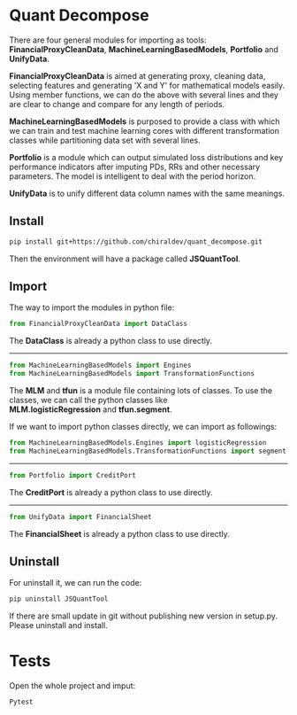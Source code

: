 # Quant Decompose

There are four general modules for importing as tools: **FinancialProxyCleanData**, **MachineLearningBasedModels**, **Portfolio** 
and **UnifyData**.

**FinancialProxyCleanData** is aimed at generating proxy, cleaning data, selecting features and generating 'X and Y' 
for mathematical models easily. Using member functions, we can do the above with several lines and they are clear to change and
compare for any length of periods. 

**MachineLearningBasedModels** is purposed to provide a class with which we can train and test machine learning cores with
different transformation classes while partitioning data set with several lines.

**Portfolio** is a module which can output simulated loss distributions and key performance indicators after imputing
PDs, RRs and other necessary parameters. The model is intelligent to deal with the period horizon.

**UnifyData** is to unify different data column names with the same meanings.

## Install

```bash
pip install git+https://github.com/chiraldev/quant_decompose.git
```

Then the environment will have a package called **JSQuantTool**. 

## Import
The way to import the modules in python file:
```python
from FinancialProxyCleanData import DataClass
```
The **DataClass** is already a python class to use directly.

---

```python
from MachineLearningBasedModels import Engines
from MachineLearningBasedModels import TransformationFunctions
```
The **MLM** and **tfun** is a module file containing lots of classes. To use the classes, we can call the python classes like  
**MLM.logisticRegression** and **tfun.segment**.

If we want to import python classes directly, we can import as followings:
```python
from MachineLearningBasedModels.Engines import logisticRegression
from MachineLearningBasedModels.TransformationFunctions import segment
```

---
```python
from Portfolio import CreditPort
```
The **CreditPort** is already a python class to use directly.

---

```python
from UnifyData import FinancialSheet
```
The **FinancialSheet** is already a python class to use directly.

## Uninstall

For uninstall it, we can run the code:
```bash
pip uninstall JSQuantTool
```

If there are small update in git without publishing new version in setup.py. Please uninstall and install.

# Tests
Open the whole project and imput:
```
Pytest
```
